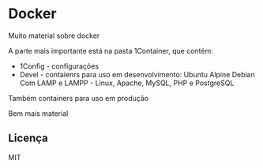 # Docker

Muito material sobre docker

A parte mais importante está na pasta 1Container, que contém:
- 1Config - configurações
- Devel - contaienrs para uso em desenvolvimento:
    Ubuntu
    Alpine
    Debian
    Com LAMP e LAMPP - Linux, Apache, MySQL, PHP e PostgreSQL

Também containers para uso em produção

Bem mais material

## Licença

MIT


